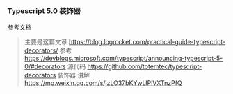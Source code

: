 ### Typescript 5.0 装饰器

参考文档

> 主要是这篇文章 https://blog.logrocket.com/practical-guide-typescript-decorators/
> 参考 https://devblogs.microsoft.com/typescript/announcing-typescript-5-0/#decorators
> 源代码 https://github.com/totemtec/typescript-decorators
> 装饰器 讲解 https://mp.weixin.qq.com/s/jzLO37bKYwLlPlVXTnzPfQ


